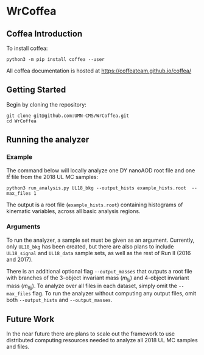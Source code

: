 # WrCoffea

## Coffea Introduction
To install coffea:
```
python3 -m pip install coffea --user
```
All coffea documentation is hosted at https://coffeateam.github.io/coffea/
## Getting Started
Begin by cloning the repository:
```
git clone git@github.com:UMN-CMS/WrCoffea.git
cd WrCoffea
```
## Running the analyzer
### Example
The command below will locally analyze one DY nanoAOD root file and one $t\bar{t}$  file from the 2018 UL MC samples:
```
python3 run_analysis.py UL18_bkg --output_hists example_hists.root  --max_files 1
```
The output is a root file (`example_hists.root`) containing histograms of kinematic variables, across all basic analysis regions. 

### Arguments
To run the analyzer, a sample set must be given as an argument. Currently, only `UL18_bkg` has been created, but there are also plans to include `UL18_signal` and `UL18_data` sample sets, as well as the rest of Run II (2016 and 2017). 

There is an additional optional flag `--output_masses` that outputs a root file with branches of the 3-object invariant mass ($m_{ljj}$) and 4-object invariant mass ($m_{lljj}$). To analyze over all files in each dataset, simply omit the `--max_files` flag. To run the analyzer without computing any output files, omit both `--output_hists` and `--output_masses`.

## Future Work
In the near future there are plans to scale out the framework to use distributed computing resources needed to analyze all 2018 UL MC samples and files.
